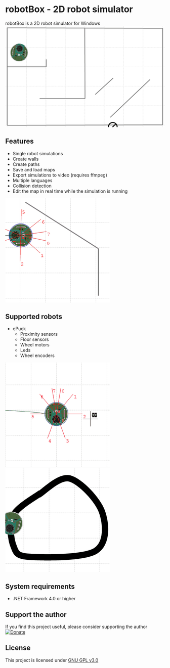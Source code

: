 # robotBox - 2D robot simulator
robotBox is a 2D robot simulator for Windows
![Example](example_gifs/header_example.gif)

## Features
* Single robot simulations
* Create walls
* Create paths
* Save and load maps
* Export simulations to video (requires ffmpeg)
* Multiple languages
* Collision detection
* Edit the map in real time while the simulation is running

![Collision example](example_gifs/collision_detection.gif)

## Supported robots
* ePuck
	* Proximity sensors
	* Floor sensors
	* Wheel motors
	* Leds
	* Wheel encoders
	
![Proximity sensors example](example_gifs/proximity_sensors.gif)
![Floor sensors example](example_gifs/floor_sensors.gif)

## System requirements
* .NET Framework 4.0 or higher

## Support the author
If you find this project useful, please consider supporting the author
[![Donate](https://img.shields.io/badge/Donate-PayPal-green.svg)](https://www.paypal.com/cgi-bin/webscr?cmd=_s-xclick&hosted_button_id=KC2SZAVMF5S3J)

## License
This project is licensed under [GNU GPL v3.0](LICENSE)
